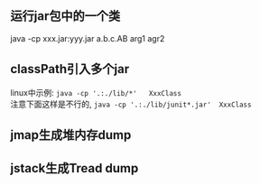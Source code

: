 ## 运行jar包中的一个类  
java -cp xxx.jar:yyy.jar a.b.c.AB arg1 agr2

## classPath引入多个jar  
linux中示例: `java -cp '.:./lib/*'   XxxClass`  
注意下面这样是不行的, `java -cp '.:./lib/junit*.jar'  XxxClass`


## jmap生成堆内存dump
## jstack生成Tread dump

